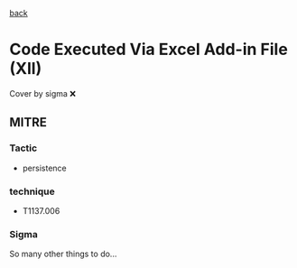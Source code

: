 [back](../index.md)
# Code Executed Via Excel Add-in File (Xll)
Cover by sigma :x: 

## MITRE
### Tactic
  - persistence

### technique
  - T1137.006

### Sigma

 So many other things to do...